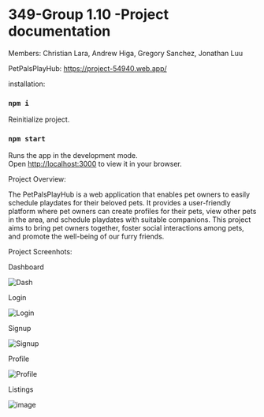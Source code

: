 # 349-Group 1.10 -Project documentation
Members:
Christian Lara, Andrew Higa, Gregory Sanchez, Jonathan Luu


PetPalsPlayHub: 
https://project-54940.web.app/

installation:
### `npm i`

Reinitialize project.

### `npm start`
Runs the app in the development mode.\
Open [http://localhost:3000](http://localhost:3000) to view it in your browser.



Project Overview:

The PetPalsPlayHub is a web application that enables pet owners to easily schedule playdates for their beloved pets. It provides a user-friendly platform where pet owners can create profiles for their pets, view other pets in the area, and schedule playdates with suitable companions. This project aims to bring pet owners together, foster social interactions among pets, and promote the well-being of our furry friends.


Project Screenhots:


Dashboard


![Dash](https://github.com/gls1993/349-Group-Project/assets/100191377/790bb485-361a-4176-9e9d-6566492b60cf)


Login


![Login](https://github.com/gls1993/349-Group-Project/assets/100191377/891c6548-74c8-4fd9-af3a-a26a46d51165)


Signup


![Signup](https://github.com/gls1993/349-Group-Project/assets/100191377/aa4f443a-1fe9-4aa6-aa7f-c7600a79e170)


Profile


![Profile](https://github.com/gls1993/349-Group-Project/assets/100191377/44d93e6d-0d59-4765-a058-afcc355affd4)


Listings


![image](https://github.com/gls1993/349-Group-Project/assets/100191377/8995bb9e-9e67-4f2a-8b93-cf241323577f)

